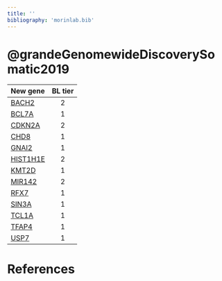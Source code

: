 ```yaml
---
title: ''
bibliography: 'morinlab.bib'
---
```


# @grandeGenomewideDiscoverySomatic2019
|New gene|BL tier|
|:-|:-:|
|[BACH2](BACH2)|2 |
|[BCL7A](BCL7A)|1 |
|[CDKN2A](CDKN2A)|2 |
|[CHD8](CHD8)|1 |
|[GNAI2](GNAI2)|1 |
|[HIST1H1E](HIST1H1E)|2 |
|[KMT2D](KMT2D)|1 |
|[MIR142](MIR142)|2 |
|[RFX7](RFX7)|1 |
|[SIN3A](SIN3A)|1 |
|[TCL1A](TCL1A)|1 |
|[TFAP4](TFAP4)|1 |
|[USP7](USP7)|1 |

# References

